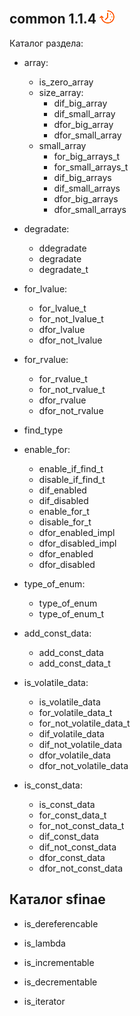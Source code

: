 
[P]: ../../icons/progress.png
[V]: ../../icons/success.png
[X]: ../../icons/failed.png
[D]: ../../icons/danger.png
[E]: ../../icons/empty.png
[N]: ../../icons/na.png

[M]: #common  "сборник мета-алгоритмов общего назначения"  

common 1.1.4  [![P]][M]
---
Каталог раздела:

  - array:
    - is_zero_array
    - size_array:
      - dif_big_array
      - dif_small_array
      - dfor_big_array
      - dfor_small_array
    - small_array
      - for_big_arrays_t
      - for_small_arrays_t
      - dif_big_arrays
      - dif_small_arrays
      - dfor_big_arrays
      - dfor_small_arrays

  - degradate:
    - ddegradate
    - degradate
    - degradate_t

  - for_lvalue:
    - for_lvalue_t
    - for_not_lvalue_t
    - dfor_lvalue
    - dfor_not_lvalue

  - for_rvalue:
    - for_rvalue_t
    - for_not_rvalue_t
    - dfor_rvalue
    - dfor_not_rvalue

  - find_type

  - enable_for:
    - enable_if_find_t
    - disable_if_find_t
    - dif_enabled
    - dif_disabled
    - enable_for_t
    - disable_for_t
    - dfor_enabled_impl
    - dfor_disabled_impl
    - dfor_enabled
    - dfor_disabled

  - type_of_enum:
    - type_of_enum
    - type_of_enum_t

  - add_const_data:
    - add_const_data
    - add_const_data_t

  - is_volatile_data:
    - is_volatile_data
    - for_volatile_data_t
    - for_not_volatile_data_t
    - dif_volatile_data
    - dif_not_volatile_data
    - dfor_volatile_data
    - dfor_not_volatile_data

  - is_const_data:
    - is_const_data
    - for_const_data_t
    - for_not_const_data_t
    - dif_const_data
    - dif_not_const_data
    - dfor_const_data
    - dfor_not_const_data

Каталог sfinae
---  
  - is_dereferencable
  - is_lambda

  - is_incrementable
  - is_decrementable
  - is_iterator
